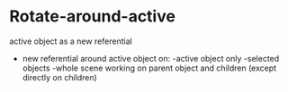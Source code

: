 # Rotate-around-active
active object as a new referential


* new referential around active object
  on:
    -active object only
    -selected objects
    -whole scene
 working on parent object and children (except directly on children)
